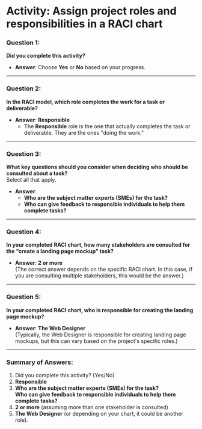 # Activity: Assign project roles and responsibilities in a RACI chart


### Question 1:
**Did you complete this activity?**

- **Answer**: Choose **Yes** or **No** based on your progress.

---

### Question 2:
**In the RACI model, which role completes the work for a task or deliverable?**

- **Answer**: **Responsible**
  - The **Responsible** role is the one that actually completes the task or deliverable. They are the ones "doing the work."

---

### Question 3:
**What key questions should you consider when deciding who should be consulted about a task?**  
Select all that apply.

- **Answer**:
  - **Who are the subject matter experts (SMEs) for the task?**
  - **Who can give feedback to responsible individuals to help them complete tasks?**

---

### Question 4:
**In your completed RACI chart, how many stakeholders are consulted for the “create a landing page mockup” task?**

- **Answer**: **2 or more**  
  (The correct answer depends on the specific RACI chart. In this case, if you are consulting multiple stakeholders, this would be the answer.)

---

### Question 5:
**In your completed RACI chart, who is responsible for creating the landing page mockup?**

- **Answer**: **The Web Designer**  
  (Typically, the Web Designer is responsible for creating landing page mockups, but this can vary based on the project's specific roles.)

---

### Summary of Answers:

1. Did you complete this activity? (Yes/No)
2. **Responsible**
3. **Who are the subject matter experts (SMEs) for the task?**  
   **Who can give feedback to responsible individuals to help them complete tasks?**
4. **2 or more** (assuming more than one stakeholder is consulted)
5. **The Web Designer** (or depending on your chart, it could be another role).
